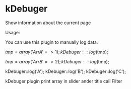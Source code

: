 kDebuger
========

Show information about the current page

Usage: 

  You can use this plugin to manually log data. 
  
  $tmp=array('Arr A'=>1);
  kDebuger::log($tmp);

  $tmp=array('Arr B'=>2);
  kDebuger::log($tmp);    

  kDebuger::log('A');
  kDebuger::log('B');
  kDebuger::log('C');

  kDebuger plugin print array in slider ander
  title call Filter
